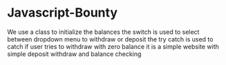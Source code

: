 # Javascript-Bounty
We use a class to initialize the balances 
the switch is used to select between dropdown menu to withdraw or deposit 
the try catch is used to catch if user tries to withdraw with zero balance
it is a simple website with simple deposit withdraw and balance checking
